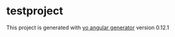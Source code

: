 # testproject

This project is generated with [yo angular generator](https://github.com/yeoman/generator-angular)
version 0.12.1

